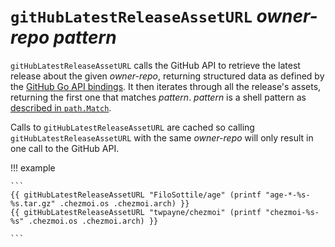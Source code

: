# `gitHubLatestReleaseAssetURL` *owner-repo* *pattern*

`gitHubLatestReleaseAssetURL` calls the GitHub API to retrieve the latest
release about the given *owner-repo*, returning structured data as defined by
the [GitHub Go API bindings][bindings]. It then iterates through all the
release's assets, returning the first one that matches *pattern*. *pattern* is
a shell pattern as [described in `path.Match`][match].

Calls to `gitHubLatestReleaseAssetURL` are cached so calling
`gitHubLatestReleaseAssetURL` with the same *owner-repo* will only result in one
call to the GitHub API.

!!! example

    ```
    {{ gitHubLatestReleaseAssetURL "FiloSottile/age" (printf "age-*-%s-%s.tar.gz" .chezmoi.os .chezmoi.arch) }}
    {{ gitHubLatestReleaseAssetURL "twpayne/chezmoi" (printf "chezmoi-%s-%s" .chezmoi.os .chezmoi.arch) }}

    ```

[bindings]: https://pkg.go.dev/github.com/google/go-github/v61/github#RepositoryRelease
[match]: https://pkg.go.dev/path#Match
